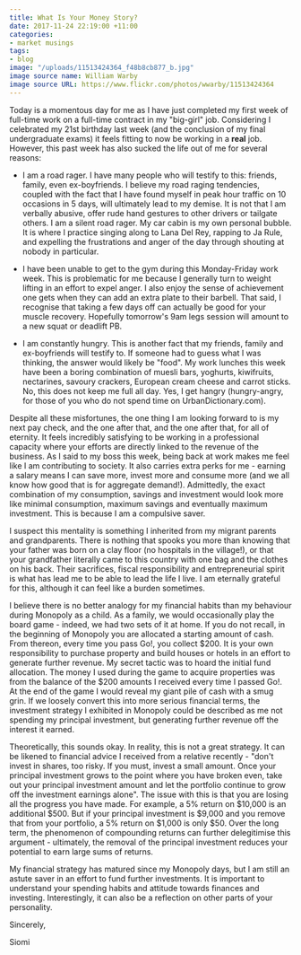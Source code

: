 ```yaml
---
title: What Is Your Money Story?
date: 2017-11-24 22:19:00 +11:00
categories:
- market musings
tags:
- blog
image: "/uploads/11513424364_f48b8cb877_b.jpg"
image source name: William Warby
image source URL: https://www.flickr.com/photos/wwarby/11513424364
---
```


Today is a momentous day for me as I have just completed my first week of full-time work on a full-time contract in my "big-girl" job. Considering I celebrated my 21st birthday last week (and the conclusion of my final undergraduate exams) it feels fitting to now be working in a **real** job. However, this past week has also sucked the life out of me for several reasons:

* I am a road rager. I have many people who will testify to this: friends, family, even ex-boyfriends. I believe my road raging tendencies, coupled with the fact that I have found myself in peak hour traffic on 10 occasions in 5 days, will ultimately lead to my demise. It is not that I am verbally abusive, offer rude hand gestures to other drivers or tailgate others. I am a silent road rager. My car cabin is my own personal bubble. It is where I practice singing along to Lana Del Rey, rapping to Ja Rule, and expelling the frustrations and anger of the day through shouting at nobody in particular.

* I have been unable to get to the gym during this Monday-Friday work week. This is problematic for me because I generally turn to weight lifting in an effort to expel anger. I also enjoy the sense of achievement one gets when they can add an extra plate to their barbell. That said, I recognise that taking a few days off can actually be good for your muscle recovery. Hopefully tomorrow's 9am legs session will amount to a new squat or deadlift PB.

* I am constantly hungry. This is another fact that my friends, family and ex-boyfriends will testify to. If someone had to guess what I was thinking, the answer would likely be "food". My work lunches this week have been a boring combination of muesli bars, yoghurts, kiwifruits, nectarines, savoury crackers, European cream cheese and carrot sticks. No, this does not keep me full all day. Yes, I get hangry (hungry-angry, for those of you who do not spend time on UrbanDictionary.com).

Despite all these misfortunes, the one thing I am looking forward to is my next pay check, and the one after that, and the one after that, for all of eternity. It feels incredibly satisfying to be working in a professional capacity where your efforts are directly linked to the revenue of the business. As I said to my boss this week, being back at work makes me feel like I am contributing to society. It also carries extra perks for me - earning a salary means I can save more, invest more and consume more (and we all know how good that is for aggregate demand!). Admittedly, the exact combination of my consumption, savings and investment would look more like minimal consumption, maximum savings and eventually maximum investment. This is because I am a compulsive saver.

I suspect this mentality is something I inherited from my migrant parents and grandparents. There is nothing that spooks you more than knowing that your father was born on a clay floor (no hospitals in the village!), or that your grandfather literally came to this country with one bag and the clothes on his back. Their sacrifices, fiscal responsibility and entrepreneurial spirit is what has lead me to be able to lead the life I live. I am eternally grateful for this, although it can feel like a burden sometimes.

I believe there is no better analogy for my financial habits than my behaviour during Monopoly as a child. As a family, we would occasionally play the board game - indeed, we had two sets of it at home. If you do not recall, in the beginning of Monopoly you are allocated a starting amount of cash. From thereon, every time you pass Go!, you collect $200. It is your own responsibility to purchase property and build houses or hotels in an effort to generate further revenue. My secret tactic was to hoard the initial fund allocation. The money I used during the game to acquire properties was from the balance of the $200 amounts I received every time I passed Go!. At the end of the game I would reveal my giant pile of cash with a smug grin. If we loosely convert this into more serious financial terms, the investment strategy I exhibited in Monopoly could be described as me not spending my principal investment, but generating further revenue off the interest it earned.

Theoretically, this sounds okay. In reality, this is not a great strategy. It can be likened to financial advice I received from a relative recently - "don't invest in shares, too risky. If you must, invest a small amount. Once your principal investment grows to the point where you have broken even, take out your principal investment amount and let the portfolio continue to grow off the investment earnings alone". The issue with this is that you are losing all the progress you have made. For example, a 5% return on $10,000 is an additional $500. But if your principal investment is $9,000 and you remove that from your portfolio, a 5% return on $1,000 is only $50. Over the long term, the phenomenon of compounding returns can further delegitimise this argument - ultimately, the removal of the principal investment reduces your potential to earn large sums of returns.

My financial strategy has matured since my Monopoly days, but I am still an astute saver in an effort to fund further investments. It is important to understand your spending habits and attitude towards finances and investing. Interestingly, it can also be a reflection on other parts of your personality.

Sincerely,

Siomi